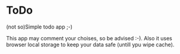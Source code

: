 # ToDo
(not so)Simple todo app ;-)

This app may comment your choises, so be advised :-).
Also it uses browser local storage to keep your data safe (untill ypu wipe cache).
